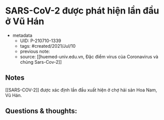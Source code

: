 ---
---

# SARS-CoV-2 được phát hiện lần đầu ở Vũ Hán

- metadata
	- UID: P-210710-1339
	- tags: #created/2021/Jul/10
	- previous note: 
	- source: [[huemed-univ.edu.vn, Đặc điểm virus của Coronavirus và chủng Sars-Cov-2]]

## Notes
[[SARS-COV-2]] được xác định lần đầu xuất hiện ở chợ hải sản Hoa Nam, Vũ Hán.
## Questions & thoughts:

